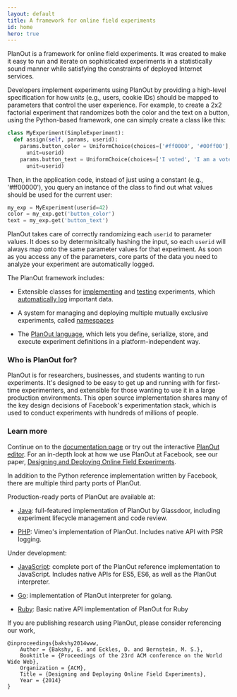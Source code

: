 ```yaml
---
layout: default
title: A framework for online field experiments
id: home
hero: true
---
```


PlanOut is a framework for online field experiments. It was created to make it
easy to run and iterate on sophisticated experiments in a statistically sound manner
while satisfying the constraints of deployed Internet services.

Developers implement experiments using PlanOut by providing a high-level
specification for how _units_ (e.g., users, cookie IDs) should be mapped to
parameters that control the user experience.
For example, to create a 2x2 factorial experiment that randomizes both the color
and the text on a button, using the Python-based framework, one can simply
create a class like this:

```python
class MyExperiment(SimpleExperiment):
  def assign(self, params, userid):
    params.button_color = UniformChoice(choices=['#ff0000', '#00ff00'],
      unit=userid)
    params.button_text = UniformChoice(choices=['I voted', 'I am a voter'],
      unit=userid)
```

Then, in the application code, instead of just using a constant (e.g., '#ff00000'),
you query an instance of the class to find out what
values should be used for the current user:

```python
my_exp = MyExperiment(userid=42)
color = my_exp.get('button_color')
text = my_exp.get('button_text')
```

PlanOut takes care of correctly randomizing each ``userid`` to parameter values.
It does so by determnisitcally hashing the input, so each ``userid`` will always map onto the
same parameter values for that experiment. As soon as you access any of the parameters,
core parts of the data you need to analyze your experiment are automatically
logged.

The PlanOut framework includes:

  * Extensible classes for [implementing](docs/getting-started.html) and [testing](docs/testing.html) experiments, which [automatically log](docs/logging.html)
  important data.

  * A system for managing and deploying multiple mutually exclusive experiments, called [namespaces](docs/namespaces.html)

  * The [PlanOut language](docs/planout-language.html), which lets you define,
  serialize, store, and execute experiment definitions in a platform-independent way.

### Who is PlanOut for?
PlanOut is for researchers, businesses, and students wanting to run experiments.
It's designed to be easy to get up and running with for first-time experimenters,
and extensible for those wanting to use it in a large production environments.
This open source implementation shares many of the key design decisions of Facebook's
experimentation stack, which is used to conduct experiments with hundreds of
millions of people.


### Learn more
Continue on to the [documentation page](docs/getting-started.html) or try out the
interactive [PlanOut editor](http://planout-editor.herokuapp.com).
For an in-depth look at how we use PlanOut at Facebook, see our paper, [Designing and Deploying Online Field Experiments](http://arxiv.org/pdf/1409.3174v1.pdf).

In addition to the Python reference implementation written by Facebook, there are
multiple third party ports of PlanOut.

Production-ready ports of PlanOut are available at:

  * [Java](https://github.com/Glassdoor/planout4j): full-featured implementation of PlanOut by Glassdoor,
 including experiment lifecycle management and code review.

  * [PHP](https://github.com/vimeo/ABLincoln): Vimeo's implementation of PlanOut. Includes native API with PSR logging.

Under development:

  * [JavaScript](https://github.com/HubSpot/PlanOut.js):
  complete port of the PlanOut reference implementation to JavaScript.
   Includes native APIs for ES5, ES6, as well as the PlanOut interpreter.

  * [Go](https://github.com/URXtech/planout-golang): implementation of PlanOut interpreter for golang.

  * [Ruby](https://github.com/facebook/planout/tree/master/alpha/ruby): Basic native API implementation of PlanOut for Ruby


If you are publishing research using PlanOut, please consider referencing our work,

```
@inproceedings{bakshy2014www,
	Author = {Bakshy, E. and Eckles, D. and Bernstein, M. S.},
	Booktitle = {Proceedings of the 23rd ACM conference on the World Wide Web},
	Organization = {ACM},
	Title = {Designing and Deploying Online Field Experiments},
	Year = {2014}
}
```
